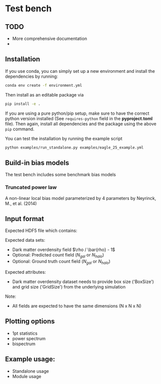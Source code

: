 Test bench
==

TODO
--
* More comprehensive documentation
* 

Installation
--

If you use conda, you can simply set up a new environment and install the dependencies by running:

```bash
conda env create -f environment.yml
```

Then install as an editable package via

```bash
pip install -e .
```

If you are using a pure python/pip setup, make sure to have the correct python version installed (See `requires-python` field in the **pyproject.toml** file).
Then again, install all dependencies and the package using the above `pip` command.

You can test the installation by running the example script

```bash
python examples/run_standalone.py examples/eagle_25_example.yml
```

Build-in bias models
--

The test bench includes some benchmark bias models

### Truncated power law

A non-linear local bias model parameterized by 4 parameters by Neyrinck, M., et al. (2014)

Input format
--

Expected HDF5 file which contains:

Expected data sets:

- Dark matter overdensity field $\rho / \bar{rho} - 1$
- Optional: Predicted count field ($N_{gal}$ or $N_{halo}$)
- Optional: Ground truth count field ($N_{gal}$ or $N_{halo}$)

Expected attributes:

- Dark matter overdensity dataset needs to provide box size ('BoxSize') and grid size ('GridSize') from the underlying
  simulation

Note:

* All fields are expected to have the same dimensions (N x N x N)

Plotting options
--

* 1pt statistics
* power spectrum
* bispectrum

Example usage:
--

* Standalone usage
* Module usage
